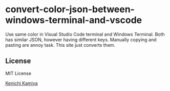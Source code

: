 # convert-color-json-between-windows-terminal-and-vscode

Use same color in Visual Studio Code terminal and Windows Terminal.
Both has similar JSON, however having different keys. Manually copying and pasting are annoy task.
This site just converts them.

## License

MIT License

[Kenichi Kamiya](https://github.com/kachick)
